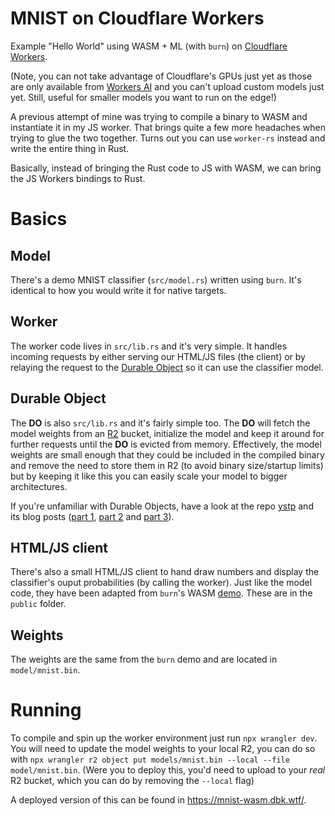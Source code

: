 # MNIST on Cloudflare Workers
Example "Hello World" using WASM + ML (with `burn`) on [Cloudflare Workers](https://developers.cloudflare.com/workers/).

(Note, you can not take advantage of Cloudflare's GPUs just yet as those are only available from [Workers AI](https://developers.cloudflare.com/workers-ai/) and you can't upload custom models just yet. Still, useful for smaller models you want to run on the edge!)

A previous attempt of mine was trying to compile a binary to WASM and instantiate it in my JS worker. That brings quite a few more headaches when trying to glue the two together. Turns out you can use `worker-rs` instead and write the entire thing in Rust.

Basically, instead of bringing the Rust code to JS with WASM, we can bring the JS Workers bindings to Rust.

# Basics

## Model
There's a demo MNIST classifier (`src/model.rs`) written using `burn`. It's identical to how you would write it for native targets.

## Worker
The worker code lives in `src/lib.rs` and it's very simple. It handles incoming requests by either serving our HTML/JS files (the client) or by relaying the request to the [Durable Object](https://developers.cloudflare.com/durable-objects/) so it can use the classifier model.

## Durable Object
The **DO** is also `src/lib.rs` and it's fairly simple too. The **DO** will fetch the model weights from an [R2](https://developers.cloudflare.com/r2/) bucket, initialize the model and keep it around for further requests until the **DO** is evicted from memory.
Effectively, the model weights are small enough that they could be included in the compiled binary and remove the need to store them in R2 (to avoid binary size/startup limits) but by keeping it like this you can easily scale your model to bigger architectures.

If you're unfamiliar with Durable Objects, have a look at the repo [ystp](https://github.com/deathbyknowledge/ystp) and its blog posts ([part 1](https://deathbyknowledge.com/posts/ystp-pt1/), [part 2](https://deathbyknowledge.com/posts/ystp-pt2/) and [part 3](https://deathbyknowledge.com/posts/ystp-pt3/)).

## HTML/JS client 
There's also a small HTML/JS client to hand draw numbers and display the classifier's ouput probabilities (by calling the worker). Just like the model code, they have been adapted from `burn`'s WASM [demo](https://github.com/tracel-ai/burn/tree/main/examples/mnist-inference-web). These are in the `public` folder.

## Weights
The weights are the same from the `burn` demo and are located in `model/mnist.bin`.

# Running
To compile and spin up the worker environment just run `npx wrangler dev`. You will need to update the model weights to your local R2, you can do so with `npx wrangler r2 object put models/mnist.bin --local --file model/mnist.bin`. (Were you to deploy this, you'd need to upload to your _real_ R2 bucket, which you can do by removing the `--local` flag)

A deployed version of this can be found in https://mnist-wasm.dbk.wtf/.